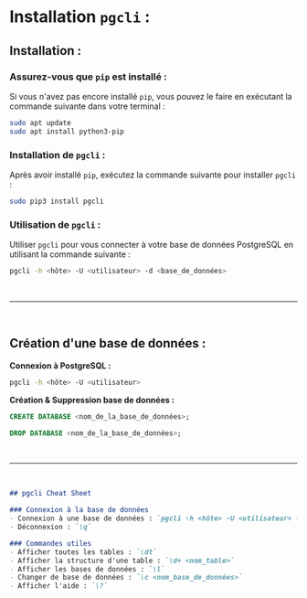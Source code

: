 # Installation `pgcli` :

## Installation :

### Assurez-vous que `pip` est installé :
Si vous n'avez pas encore installé `pip`, vous pouvez le faire en exécutant la commande suivante dans votre terminal :
```bash
sudo apt update
sudo apt install python3-pip
```
### Installation de `pgcli` :
Après avoir installé `pip`, exécutez la commande suivante pour installer `pgcli` :
```bash
sudo pip3 install pgcli
```
### Utilisation de `pgcli` :

Utiliser `pgcli` pour vous connecter à votre base de données PostgreSQL en utilisant la commande suivante :
```bash
pgcli -h <hôte> -U <utilisateur> -d <base_de_données>
```

<br>

***

<br>

## Création d'une base de données :

**Connexion à PostgreSQL :** 
```bash
pgcli -h <hôte> -U <utilisateur>
```
**Création & Suppression base de données :**

```sql
CREATE DATABASE <nom_de_la_base_de_données>;
```
```sql
DROP DATABASE <nom_de_la_base_de_données>;
```

<br>

***

<br>

```markdown
## pgcli Cheat Sheet

### Connexion à la base de données
- Connexion à une base de données : `pgcli -h <hôte> -U <utilisateur> -d <base_de_données>`
- Déconnexion : `\q`

### Commandes utiles
- Afficher toutes les tables : `\dt`
- Afficher la structure d'une table : `\d+ <nom_table>`
- Afficher les bases de données : `\l`
- Changer de base de données : `\c <nom_base_de_données>`
- Afficher l'aide : `\?`
